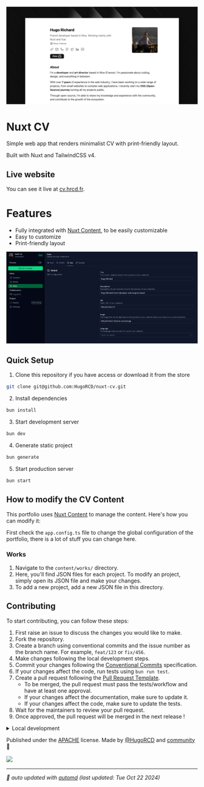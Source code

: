 ![og-preview.png](public/og.png)

# Nuxt CV

Simple web app that renders minimalist CV with print-friendly layout.

Built with Nuxt and TailwindCSS v4.

## Live website

You can see it live at [cv.hrcd.fr](https://cv.hrcd.fr/).

# Features

- Fully integrated with [Nuxt Content](https://content.nuxt.com/), to be easily customizable
- Easy to customize
- Print-friendly layout

<img src="public/nuxt-studio.png" width="800" alt="Nuxt Studio"/>

## Quick Setup

1. Clone this repository if you have access or download it from the store
```bash
git clone git@github.com:HugoRCD/nuxt-cv.git
```

2. Install dependencies
```bash
bun install
```

3. Start development server
```bash
bun dev
```

4. Generate static project
```bash
bun generate
```

5. Start production server
```bash
bun start
```

## How to modify the CV Content

This portfolio uses [Nuxt Content](https://content.nuxt.com/) to manage the content. Here's how you can modify it:

First check the `app.config.ts` file to change the global configuration of the portfolio, there is a lot of stuff you can change here.

### Works

1. Navigate to the `content/works/` directory.
2. Here, you'll find JSON files for each project. To modify an project, simply open its JSON file and make your changes.
3. To add a new project, add a new JSON file in this directory.

<!-- automd:fetch url="gh:hugorcd/markdown/main/src/contributions.md" -->

## Contributing
To start contributing, you can follow these steps:

1. First raise an issue to discuss the changes you would like to make.
2. Fork the repository.
3. Create a branch using conventional commits and the issue number as the branch name. For example, `feat/123` or `fix/456`.
4. Make changes following the local development steps.
5. Commit your changes following the [Conventional Commits](https://www.conventionalcommits.org/en/v1.0.0/) specification.
6. If your changes affect the code, run tests using `bun run test`.
7. Create a pull request following the [Pull Request Template](https://github.com/HugoRCD/markdown/blob/main/src/pull_request_template.md).
   - To be merged, the pull request must pass the tests/workflow and have at least one approval.
   - If your changes affect the documentation, make sure to update it.
   - If your changes affect the code, make sure to update the tests.
8. Wait for the maintainers to review your pull request.
9. Once approved, the pull request will be merged in the next release !

<!-- /automd -->

<!-- automd:fetch url="gh:hugorcd/markdown/main/src/local_development_dev.md" -->

<details>
  <summary>Local development</summary>

- Clone this repository
- Install latest LTS version of [Node.js](https://nodejs.org/en/)
- Enable [Corepack](https://github.com/nodejs/corepack) using `corepack enable`
- Install dependencies using `bun install`
- Start development server using `bun dev`
- Open [http://localhost:3000](http://localhost:3000) in your browser

</details>

<!-- /automd -->

<!-- automd:contributors license=Apache author=HugoRCD github="hugorcd/hr-folio" -->

Published under the [APACHE](https://github.com/hugorcd/hr-folio/blob/main/LICENSE) license.
Made by [@HugoRCD](https://github.com/HugoRCD) and [community](https://github.com/hugorcd/hr-folio/graphs/contributors) 💛
<br><br>
<a href="https://github.com/hugorcd/hr-folio/graphs/contributors">
<img src="https://contrib.rocks/image?repo=hugorcd/hr-folio" />
</a>

<!-- /automd -->

<!-- automd:with-automd lastUpdate -->

---

_🤖 auto updated with [automd](https://automd.unjs.io) (last updated: Tue Oct 22 2024)_

<!-- /automd -->
